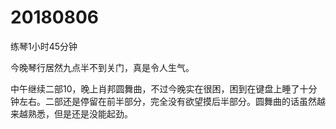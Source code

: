# 20180806

练琴1小时45分钟

今晚琴行居然九点半不到关门，真是令人生气。

中午继续二部10，晚上肖邦圆舞曲，不过今晚实在很困，困到在键盘上睡了十分钟左右。二部还是停留在前半部分，完全没有欲望摸后半部分。圆舞曲的话虽然越来越熟悉，但是还是没能起劲。
